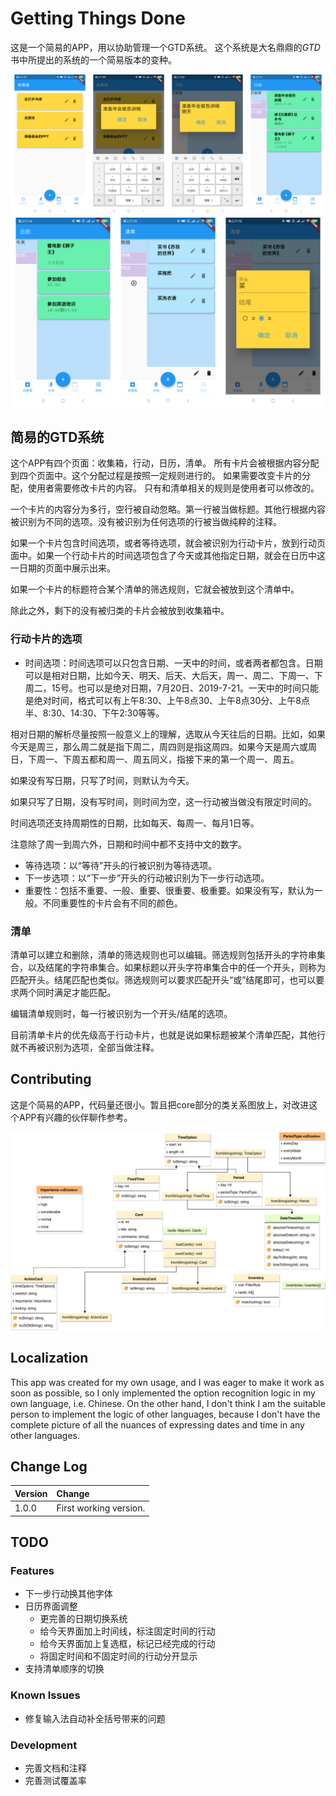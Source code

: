 # Getting Things Done

这是一个简易的APP，用以协助管理一个GTD系统。
这个系统是大名鼎鼎的*GTD*书中所提出的系统的一个简易版本的变种。

![](docs/1.png)
![](docs/2.png)

## 简易的GTD系统

这个APP有四个页面：收集箱，行动，日历，清单。
所有卡片会被根据内容分配到四个页面中。这个分配过程是按照一定规则进行的。
如果需要改变卡片的分配，使用者需要修改卡片的内容。
只有和清单相关的规则是使用者可以修改的。

一个卡片的内容分为多行，空行被自动忽略。第一行被当做标题。其他行根据内容被识别为不同的选项。没有被识别为任何选项的行被当做纯粹的注释。

如果一个卡片包含时间选项，或者等待选项，就会被识别为行动卡片，放到行动页面中。如果一个行动卡片的时间选项包含了今天或其他指定日期，就会在日历中这一日期的页面中展示出来。

如果一个卡片的标题符合某个清单的筛选规则，它就会被放到这个清单中。

除此之外，剩下的没有被归类的卡片会被放到收集箱中。

### 行动卡片的选项

- 时间选项：时间选项可以只包含日期、一天中的时间，或者两者都包含。日期可以是相对日期，比如今天、明天、后天、大后天，周一、周二、下周一、下周二，15号。也可以是绝对日期，7月20日、2019-7-21。一天中的时间只能是绝对时间，格式可以有上午8:30、上午8点30、上午8点30分、上午8点半、8:30、14:30、下午2:30等等。

相对日期的解析尽量按照一般意义上的理解，选取从今天往后的日期。比如，如果今天是周三，那么周二就是指下周二，周四则是指这周四。如果今天是周六或周日，下周一、下周五都和周一、周五同义，指接下来的第一个周一、周五。

如果没有写日期，只写了时间，则默认为今天。

如果只写了日期，没有写时间，则时间为空，这一行动被当做没有限定时间的。

时间选项还支持周期性的日期，比如每天、每周一、每月1日等。

注意除了周一到周六外，日期和时间中都不支持中文的数字。

- 等待选项：以“等待”开头的行被识别为等待选项。
- 下一步选项：以“下一步”开头的行动被识别为下一步行动选项。
- 重要性：包括不重要、一般、重要、很重要、极重要。如果没有写，默认为一般。不同重要性的卡片会有不同的颜色。

### 清单

清单可以建立和删除，清单的筛选规则也可以编辑。筛选规则包括开头的字符串集合，以及结尾的字符串集合。如果标题以开头字符串集合中的任一个开头，则称为匹配开头。结尾匹配也类似。筛选规则可以要求匹配开头“或”结尾即可，也可以要求两个同时满足才能匹配。

编辑清单规则时，每一行被识别为一个开头/结尾的选项。

目前清单卡片的优先级高于行动卡片，也就是说如果标题被某个清单匹配，其他行就不再被识别为选项，全部当做注释。

## Contributing

这是个简易的APP，代码量还很小。暂且把core部分的类关系图放上，对改进这个APP有兴趣的伙伴聊作参考。

![](docs/classes.png)

## Localization

This app was created for my own usage, and I was eager to make it work as soon as possible, so I only implemented the option recognition logic in my own language, i.e. Chinese.
On the other hand, I don't think I am the suitable person to implement the logic of other languages, because I don't have the complete picture of all the nuances of expressing dates and time in any other languages.

## Change Log

| Version | Change |
|:------- |:------ |
| 1.0.0   | First working version. |

## TODO

### Features

- 下一步行动换其他字体
- 日历界面调整
  - 更完善的日期切换系统
  - 给今天界面加上时间线，标注固定时间的行动
  - 给今天界面加上复选框，标记已经完成的行动
  - 将固定时间和不固定时间的行动分开显示
- 支持清单顺序的切换

### Known Issues

- 修复输入法自动补全括号带来的问题

### Development

- 完善文档和注释
- 完善测试覆盖率
